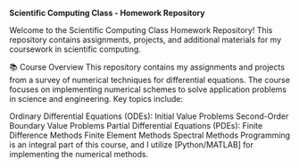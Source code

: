 **Scientific Computing Class - Homework Repository**

Welcome to the Scientific Computing Class Homework Repository! This repository contains assignments, projects, and additional materials for my coursework in scientific computing.

📚 Course Overview
This repository contains my assignments and projects from a survey of numerical techniques for differential equations. The course focuses on implementing numerical schemes to solve application problems in science and engineering. Key topics include:

Ordinary Differential Equations (ODEs):
Initial Value Problems
Second-Order Boundary Value Problems
Partial Differential Equations (PDEs):
Finite Difference Methods
Finite Element Methods
Spectral Methods
Programming is an integral part of this course, and I utilize [Python/MATLAB] for implementing the numerical methods.
